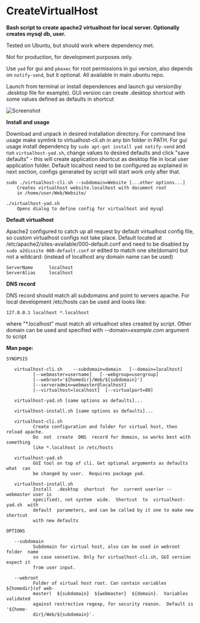 # CreateVirtualHost
**Bash script to create apache2 virtualhost for local server. Optionally creates mysql db, user.**

Tested on Ubuntu, but should work where dependency met.

Not for production, for development purposes only.

Use `yad` for gui and `pkexec` for root permissions in gui version, also depends on `notify-send`, but it optional.
All available in main ubuntu repo.

Launch from terminal or install dependences and launch gui version(by .desktop file for example). GUI version can create .desktop shortcut with some values defined as defaults in shortcut

![Screenshot](YAD_Screenshot.png?raw=true)

**Install and usage**

Download and unpack in desired installation directory. For command line usage make symlink to virtualhost-cli.sh in any bin folder in PATH. For gui usage install dependency by `sudo apt-get install yad notify-send` and run `virtualhost-yad.sh`, change values to desired defaults and click "save defaults" - this will create application shortcut as desktop file in local user application folder.
Default localhost need to be configured as explained in next section, configs generated by script will
start work only after that.

    sudo ./virtualhost-cli.sh --subdomain=Website [...other options...]
        Creates virtualhost website.localhost with document root
        in /home/user/Web/Website/

    ./virtualhost-yad.sh
        Opens dialog to define config for virtualhost and mysql

**Default virtualhost**

Apache2 configured to catch up all request by default virtualhost config file, so custom virtualhost
configs not take place. Default located at /etc/apache2/sites-available/000-default.conf and need to be
disabled by `sudo a2dissite 000-default.conf` or edited to match one site(domain) but not a wildcard:
(instead of localhost any domain name can be used)

    ServerName      localhost
    ServerAlias     localhost

**DNS record**

DNS record should match all subdomains and point to servers apache. For local development /etc/hosts can be used
and looks like:

    127.0.0.1 localhost *.localhost

where "*.localhost" must match all virtualhost sites created by script. Other domain can be used and specified
with --domain=_example.com_ argument to script

**Man page:**

    SYNOPSIS

       virtualhost-cli.sh    --subdomain=domain   [--domain=localhost]
              [--webmaster=username]   [--webgroup=usergroup]
              [--webroot='${homedir}/Web/${subdomain}']
              [--serveradmin=webmaster@localhost]
              [--virtualhost=localhost]  [--virtualport=80]

       virtualhost-yad.sh [same options as defaults]...

       virtualhost-install.sh [same options as defaults]...

       virtualhost-cli.sh
              Create configuration and folder for virtual host, then reload apache.
              Do  not  create  DNS  record for domain, so works best with something
              like *.localhost in /etc/hosts

       virtualhost-yad.sh
              GUI tool on top of cli. Get optional arguments as defaults  what  can
              be changed by user.  Requires package yad.

       virtualhost-install.sh
              Install  .desktop  shortcut  for  current user(or --webmaster user is
              specified), not system  wide.  Shortcut  to  virtualhost-yad.sh  with
              default  parameters, and can be called by it one to make new shortcut
              with new defaults

    OPTIONS

       --subdomain
              Subdomain for virtual host, also can be used in webroot  folder  name
              so case sensetive. Only for virtualhost-cli.sh, GUI version expect it
              from user input.

       --webroot
              Folder of virtual host root. Can contain variables ${homedir}(of web‐
              master)  ${subdomain}  ${webmaster}  ${domain}.  Variables  validated
              against restrective regexp, for security reason.  Default is '${home‐
              dir}/Web/${subdomain}'.
